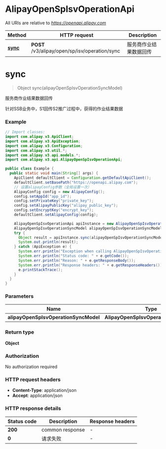 # AlipayOpenSpIsvOperationApi

All URIs are relative to *https://openapi.alipay.com*

| Method | HTTP request | Description |
|------------- | ------------- | -------------|
| [**sync**](AlipayOpenSpIsvOperationApi.md#sync) | **POST** /v3/alipay/open/sp/isv/operation/sync | 服务商作业结果数据回传 |


<a name="sync"></a>
# **sync**
> Object sync(alipayOpenSpIsvOperationSyncModel)

服务商作业结果数据回传

针对SSB业务中，S1回传S2推广过程中，获得的作业结果数据

### Example
```java
// Import classes:
import com.alipay.v3.ApiClient;
import com.alipay.v3.ApiException;
import com.alipay.v3.Configuration;
import com.alipay.v3.util.*;
import com.alipay.v3.api.models.*;
import com.alipay.v3.api.AlipayOpenSpIsvOperationApi;

public class Example {
  public static void main(String[] args) {
    ApiClient defaultClient = Configuration.getDefaultApiClient();
    defaultClient.setBasePath("https://openapi.alipay.com");
    // 设置alipayConfig参数（全局设置一次）
    AlipayConfig config = new AlipayConfig();
    config.setAppId("app_id");
    config.setPrivateKey("private_key");
    config.setAlipayPublicKey("alipay_public_key");
    config.setEncryptKey("encrypt_key");
    defaultClient.setAlipayConfig(config);

    AlipayOpenSpIsvOperationApi apiInstance = new AlipayOpenSpIsvOperationApi(defaultClient);
    AlipayOpenSpIsvOperationSyncModel alipayOpenSpIsvOperationSyncModel = new AlipayOpenSpIsvOperationSyncModel(); // AlipayOpenSpIsvOperationSyncModel | 
    try {
      Object result = apiInstance.sync(alipayOpenSpIsvOperationSyncModel);
      System.out.println(result);
    } catch (ApiException e) {
      System.err.println("Exception when calling AlipayOpenSpIsvOperationApi#sync");
      System.err.println("Status code: " + e.getCode());
      System.err.println("Reason: " + e.getResponseBody());
      System.err.println("Response headers: " + e.getResponseHeaders());
      e.printStackTrace();
    }
  }
}
```

### Parameters

| Name | Type | Description  | Notes |
|------------- | ------------- | ------------- | -------------|
| **alipayOpenSpIsvOperationSyncModel** | **AlipayOpenSpIsvOperationSyncModel**|  | [optional] |

### Return type

**Object**

### Authorization

No authorization required

### HTTP request headers

 - **Content-Type**: application/json
 - **Accept**: application/json

### HTTP response details
| Status code | Description | Response headers |
|-------------|-------------|------------------|
| **200** | common response |  -  |
| **0** | 请求失败 |  -  |

